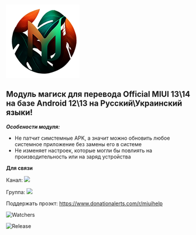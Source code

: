 <img src="https://raw.githubusercontent.com/kazhemons/CNtoRU/main/img/Logo.png">

## Модуль магиск для перевода Official MIUI 13\14 на базе Android 12\13 на Русский\Украинский языки! ##

***Особености модуля:***
- Не патчит симстемные APK, а значит можно обновить любое системное приложение без замены его в системе
- Не изменяет настроек, которые могли бы повлиять на производительность или на заряд устройства

**Для связи**

Канал: <a href="https://t.me/magiskCNtoRU"><img src="https://img.shields.io/badge/Telegram-Channel-blue?longCache=true&style=flat"> </a>

Группа: <a href="https://t.me/mgCNtoRU"><img src="https://img.shields.io/badge/Telegram-Group-blue?longCache=true&style=flat"> </a>

Поддержать проэкт:  https://www.donationalerts.com/r/miuihelp

![Watchers](https://img.shields.io/github/watchers/kazhemons/CNtoRU?label=Visitors&style=FOR-THE-BADGE)

![Release](https://img.shields.io/github/downloads/kazhemons/CNtoRU/latest/total?label=Downloads%20%28Latest%20Release%29&style=plastic)

